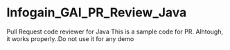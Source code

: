 # Infogain_GAI_PR_Review_Java
Pull Request code reviewer for Java
This is a sample code for PR. Alhtough, it works properly..Do not use it for any demo
